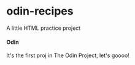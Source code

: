 # odin-recipes
A little HTML practice project

#### Odin
It's the first proj in The Odin Project, let's goooo!